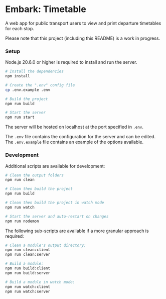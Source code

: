 # Embark: Timetable

A web app for public transport users to view and print departure timetables for each stop.

Please note that this project (including this README) is a work in progress.

### Setup

Node.js 20.6.0 or higher is required to install and run the server.

```bash
# Install the dependencies
npm install

# Create the ".env" config file
cp .env.example .env

# Build the project
npm run build

# Start the server
npm run start
```

The server will be hosted on localhost at the port specified in `.env`.

The `.env` file contains the configuration for the server and can be edited. The `.env.example` file contains an example of the options available.

### Development

Additional scripts are available for development:

```bash
# Clean the output folders
npm run clean

# Clean then build the project
npm run build

# Clean then build the project in watch mode
npm run watch

# Start the server and auto-restart on changes
npm run nodemon
```

The following sub-scripts are available if a more granular approach is required:

```bash
# Clean a module's output directory:
npm run clean:client
npm run clean:server

# Build a module:
npm run build:client
npm run build:server

# Build a module in watch mode:
npm run watch:client
npm run watch:server
```